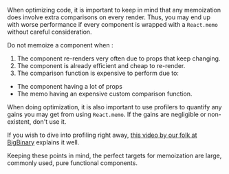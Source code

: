 When optimizing code, it is important to keep in mind that any memoization does involve extra comparisons on every render. Thus, you may end up with worse performance if every component is wrapped with a `React.memo` without careful consideration.

Do not memoize a component when : 
1. The component re-renders very often due to props that keep changing.
2. The component is already efficient and cheap to re-render.
3. The comparison function is expensive to perform due to:
  * The component having a lot of props
  * The memo having an expensive custom comparison function.

When doing optimization, it is also important to use profilers to quantify any gains you may get from using `React.memo`. If the gains are negligible or non-existent, don't use it.

If you wish to dive into profiling right away, [this video by our folk at BigBinary](https://www.youtube.com/watch?v=_cG-wYPSe9s) explains it well.

Keeping these points in mind, the perfect targets for memoization are large, commonly used, pure functional components.